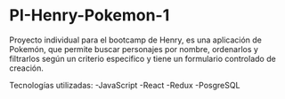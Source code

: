 # PI-Henry-Pokemon-1

Proyecto individual para el bootcamp de Henry, es una aplicación de Pokemón, que permite buscar personajes por nombre, ordenarlos y filtrarlos según un criterio especifico y tiene un formulario controlado de creación.

Tecnologías utilizadas:
-JavaScript
-React
-Redux
-PosgreSQL
